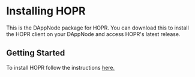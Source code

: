 # Installing HOPR

This is the DAppNode package for HOPR. You can download this to install the HOPR client on your DAppNode and access HOPR's latest release. 

## Getting Started

To install HOPR follow the instructions [here.](https://docs.hoprnet.org/node/using-dappnode) 
